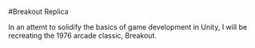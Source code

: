 #Breakout Replica

In an attemt to solidify the basics of game development
in Unity, I will be recreating the 1976 arcade classic, Breakout.